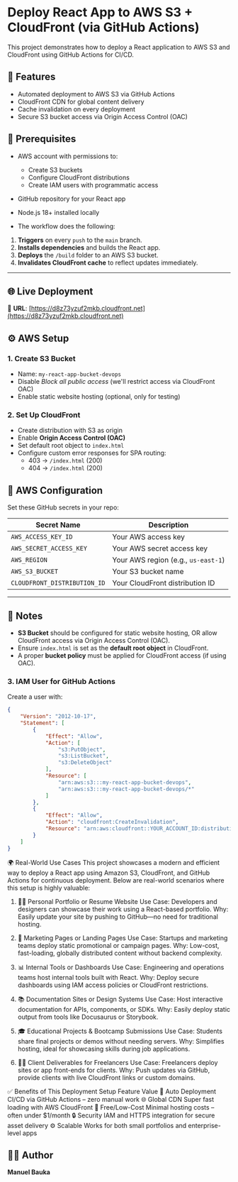 # Deploy React App to AWS S3 + CloudFront (via GitHub Actions)

This project demonstrates how to deploy a React application to AWS S3 and CloudFront using GitHub Actions for CI/CD.

## 🚀 Features
- Automated deployment to AWS S3 via GitHub Actions
- CloudFront CDN for global content delivery
- Cache invalidation on every deployment
- Secure S3 bucket access via Origin Access Control (OAC)

## 🔧 Prerequisites
- AWS account with permissions to:
  - Create S3 buckets
  - Configure CloudFront distributions
  - Create IAM users with programmatic access
- GitHub repository for your React app
- Node.js 18+ installed locally

- The workflow does the following:

1. **Triggers** on every `push` to the `main` branch.
2. **Installs dependencies** and builds the React app.
3. **Deploys** the `/build` folder to an AWS S3 bucket.
4. **Invalidates CloudFront cache** to reflect updates immediately.

---

## 🌐 Live Deployment

📍 **URL**: [https://d8z73yzuf2mkb.cloudfront.net](https://d8z73yzuf2mkb.cloudfront.net)

## ⚙️ AWS Setup

### 1. Create S3 Bucket
- Name: `my-react-app-bucket-devops`
- Disable *Block all public access* (we'll restrict access via CloudFront OAC)
- Enable static website hosting (optional, only for testing)

### 2. Set Up CloudFront
- Create distribution with S3 as origin
- Enable **Origin Access Control (OAC)**
- Set default root object to `index.html`
- Configure custom error responses for SPA routing:
  - 403 → `/index.html` (200)
  - 404 → `/index.html` (200)

## 🔐 AWS Configuration

Set these GitHub secrets in your repo:

| Secret Name                  | Description                                |
|-----------------------------|--------------------------------------------|
| `AWS_ACCESS_KEY_ID`         | Your AWS access key                        |
| `AWS_SECRET_ACCESS_KEY`     | Your AWS secret access key                |
| `AWS_REGION`                | Your AWS region (e.g., `us-east-1`)       |
| `AWS_S3_BUCKET`             | Your S3 bucket name                        |
| `CLOUDFRONT_DISTRIBUTION_ID`| Your CloudFront distribution ID            |

---

## 🧠 Notes

- **S3 Bucket** should be configured for static website hosting, OR allow CloudFront access via Origin Access Control (OAC).
- Ensure `index.html` is set as the **default root object** in CloudFront.
- A proper **bucket policy** must be applied for CloudFront access (if using OAC).

### 3. IAM User for GitHub Actions
Create a user with:
```json
{
    "Version": "2012-10-17",
    "Statement": [
        {
            "Effect": "Allow",
            "Action": [
                "s3:PutObject",
                "s3:ListBucket",
                "s3:DeleteObject"
            ],
            "Resource": [
                "arn:aws:s3:::my-react-app-bucket-devops",
                "arn:aws:s3:::my-react-app-bucket-devops/*"
            ]
        },
        {
            "Effect": "Allow",
            "Action": "cloudfront:CreateInvalidation",
            "Resource": "arn:aws:cloudfront::YOUR_ACCOUNT_ID:distribution/YOUR_DISTRIBUTION_ID"
        }
    ]
}


```
🌍 Real-World Use Cases
This project showcases a modern and efficient way to deploy a React app using Amazon S3, CloudFront, and GitHub Actions for continuous deployment. Below are real-world scenarios where this setup is highly valuable:

1. 🧑‍💻 Personal Portfolio or Resume Website
Use Case: Developers and designers can showcase their work using a React-based portfolio.
Why: Easily update your site by pushing to GitHub—no need for traditional hosting.

2. 🚀 Marketing Pages or Landing Pages
Use Case: Startups and marketing teams deploy static promotional or campaign pages.
Why: Low-cost, fast-loading, globally distributed content without backend complexity.

3. 📊 Internal Tools or Dashboards
Use Case: Engineering and operations teams host internal tools built with React.
Why: Deploy secure dashboards using IAM access policies or CloudFront restrictions.

4. 📚 Documentation Sites or Design Systems
Use Case: Host interactive documentation for APIs, components, or SDKs.
Why: Easily deploy static output from tools like Docusaurus or Storybook.

5. 🎓 Educational Projects & Bootcamp Submissions
Use Case: Students share final projects or demos without needing servers.
Why: Simplifies hosting, ideal for showcasing skills during job applications.

6. 🧑‍🎨 Client Deliverables for Freelancers
Use Case: Freelancers deploy sites or app front-ends for clients.
Why: Push updates via GitHub, provide clients with live CloudFront links or custom domains.

✅ Benefits of This Deployment Setup
Feature	Value
🔁 Auto Deployment	CI/CD via GitHub Actions – zero manual work
🌐 Global CDN	Super fast loading with AWS CloudFront
🧾 Free/Low-Cost	Minimal hosting costs – often under $1/month
🔒 Security	IAM and HTTPS integration for secure asset delivery
⚙️ Scalable	Works for both small portfolios and enterprise-level apps

## 👨‍💻 Author

**Manuel Bauka**  
